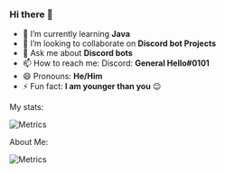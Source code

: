 ### Hi there 👋

- 🌱 I’m currently learning **Java**
- 👯 I’m looking to collaborate on **Discord bot Projects**
- 💬 Ask me about **Discord bots**
- 📫 How to reach me: 
            Discord: **General Hello#0101**
- 😄 Pronouns: **He/Him**
- ⚡ Fun fact: **I am younger than you** 😉

My stats: 

![Metrics](https://metrics.lecoq.io/Doom306?template=classic&base.header=0&base.activity=0&base.community=0&base.repositories=0&base.metadata=0&lines=1&projects=1&achievements=1&repositories=1&languages=1&activity=1&repositories=100&repositories.batch=100&repositories.forks=false&repositories.affiliations=owner&languages.limit=8&languages.sections=most-used&languages.colors=github&languages.threshold=0%25&languages.indepth=false&languages.categories=markup%2C%20programming&languages.recent.categories=markup%2C%20programming&languages.recent.load=300&languages.recent.days=14&projects.limit=4&projects.descriptions=false&activity.limit=5&activity.load=300&activity.days=14&activity.filter=all&activity.visibility=all&activity.timestamps=false&achievements.threshold=C&achievements.secrets=true&achievements.display=detailed&achievements.limit=0&config.timezone=Asia%2FManila&config.twemoji=true)

About Me:

![Metrics](https://metrics.lecoq.io/Doom306?template=classic&isocalendar=1&lines=1&code=1&notable=1&isocalendar.duration=full-year&notable.repositories=false&code.lines=12&code.load=100&code.visibility=public&config.timezone=Asia%2FManila&config.twemoji=true)
